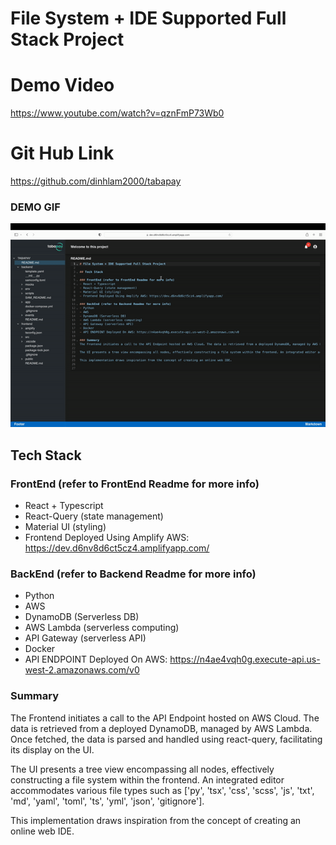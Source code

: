 # File System + IDE Supported Full Stack Project

# Demo Video

https://www.youtube.com/watch?v=qznFmP73Wb0

# Git Hub Link

https://github.com/dinhlam2000/tabapay

### DEMO GIF

<img width="960" alt="image" src="./frontend/public/assets/FileSystemDemo.gif">

## Tech Stack

### FrontEnd (refer to FrontEnd Readme for more info)

- React + Typescript
- React-Query (state management)
- Material UI (styling)
- Frontend Deployed Using Amplify AWS: https://dev.d6nv8d6ct5cz4.amplifyapp.com/

### BackEnd (refer to Backend Readme for more info)

- Python
- AWS
- DynamoDB (Serverless DB)
- AWS Lambda (serverless computing)
- API Gateway (serverless API)
- Docker
- API ENDPOINT Deployed On AWS: https://n4ae4vqh0g.execute-api.us-west-2.amazonaws.com/v0

### Summary

The Frontend initiates a call to the API Endpoint hosted on AWS Cloud. The data is retrieved from a deployed DynamoDB, managed by AWS Lambda. Once fetched, the data is parsed and handled using react-query, facilitating its display on the UI.

The UI presents a tree view encompassing all nodes, effectively constructing a file system within the frontend. An integrated editor accommodates various file types such as ['py', 'tsx', 'css', 'scss', 'js', 'txt', 'md', 'yaml', 'toml', 'ts', 'yml', 'json', 'gitignore'].

This implementation draws inspiration from the concept of creating an online web IDE.
